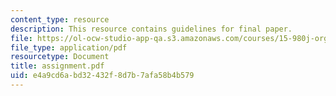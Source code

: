 ```yaml
---
content_type: resource
description: This resource contains guidelines for final paper.
file: https://ol-ocw-studio-app-qa.s3.amazonaws.com/courses/15-980j-organizing-for-innovative-product-development-spring-2007/e4a9cd6abd32432f8d7b7afa58b4b579_assignment.pdf
file_type: application/pdf
resourcetype: Document
title: assignment.pdf
uid: e4a9cd6a-bd32-432f-8d7b-7afa58b4b579
---
```

